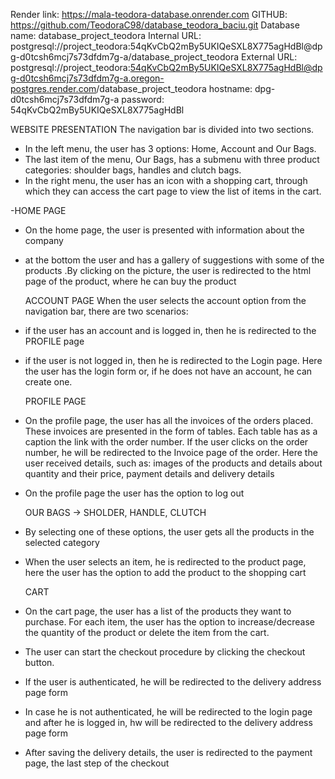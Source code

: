 
 Render link: https://mala-teodora-database.onrender.com
 GITHUB: https://github.com/TeodoraC98/database_teodora_baciu.git
Database name: database_project_teodora
Internal URL: postgresql://project_teodora:54qKvCbQ2mBy5UKIQeSXL8X775agHdBl@dpg-d0tcsh6mcj7s73dfdm7g-a/database_project_teodora
External URL: postgresql://project_teodora:54qKvCbQ2mBy5UKIQeSXL8X775agHdBl@dpg-d0tcsh6mcj7s73dfdm7g-a.oregon-postgres.render.com/database_project_teodora
hostname: dpg-d0tcsh6mcj7s73dfdm7g-a
password: 54qKvCbQ2mBy5UKIQeSXL8X775agHdBl



WEBSITE PRESENTATION
The navigation bar is divided into two sections. 
- In the left menu, the user has 3 options: Home, Account and Our Bags.
- The last  item of the menu, Our Bags, has a submenu with three product categories: shoulder bags, handles and clutch bags.
- In the right menu, the user has an icon with a shopping cart,
through which they can access the cart page to view the list of items in the cart.

-HOME PAGE 
- On the home page, the user is presented with information about the company
- at the bottom the user and has a gallery of suggestions with some of the products .By clicking on the picture, the user is redirected to the  html page of the product, where he can buy the product

  ACCOUNT PAGE 
When the user selects the account option from the navigation bar, there are two scenarios:
- if the user has an account and is logged in, then he is redirected to the PROFILE page
- if the user is not logged in, then he is redirected to the Login page. Here the user has the login form or, if he does not have an account, he can create one.

  PROFILE PAGE
- On the profile page, the user has all the invoices of the orders placed. These invoices are presented in the form of tables.
Each table has as a caption the link with the order number. If the user clicks on the order number, he will be redirected to the Invoice page of  the order. Here the user received details, such as:
 images of the products and details about quantity and their price, payment details and delivery details
- On the profile page the user has the option to log out

  OUR BAGS -> SHOLDER, HANDLE, CLUTCH
- By selecting one of these options, the user gets all the products in the selected category  
- When the user selects an item, he is redirected to the product page, here the user has the option to add the product to the shopping cart


    CART
- On  the cart page, the user has a list of the products they want to purchase. For each item, the user has the option to increase/decrease the quantity of the product or delete the item from the cart.
- The user can start the checkout procedure by clicking the checkout button.
- If the user is authenticated, he will be redirected to the delivery address page form
- In case he is not authenticated, he will be redirected to the login page and after he is logged in, hw will be redirected to the delivery address page form
- After saving the delivery details, the user is redirected to the payment page, the last step of the checkout
  
